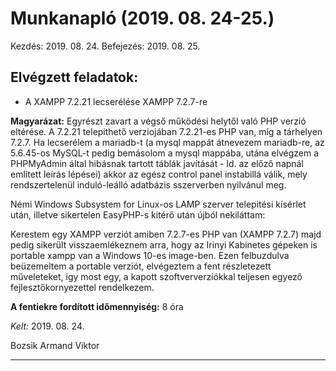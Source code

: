 # Munkanapló (2019. 08. 24-25.)

Kezdés: 2019. 08. 24.
Befejezés: 2019. 08. 25.

## Elvégzett feladatok:

* A XAMPP 7.2.21 lecserélése XAMPP 7.2.7-re

**Magyarázat:** Egyrészt zavart a végső működési helytől való PHP verzió eltérése. A 7.2.21 telepithető verziojában 7.2.21-es PHP van, míg a tárhelyen 7.2.7. Ha lecserélem a mariadb-t (a mysql mappát átnevezem mariadb-re, az 5.6.45-os MySQL-t pedig bemásolom a mysql mappába, utána elvégzem a PHPMyAdmin által hibásnak tartott táblák javítását - ld. az előző napnál említett leírás lépései) akkor az egész control panel instabillá válik, mely rendszertelenül induló-leálló adatbázis sszerverben nyilvánul meg.

Némi Windows Subsystem for Linux-os LAMP szerver telepitési kísérlet után, illetve sikertelen EasyPHP-s kitérő után újból nekiláttam:

Kerestem egy XAMPP verziót amiben 7.2.7-es PHP van (XAMPP 7.2.7) majd pedig sikerült visszaemlékeznem arra, hogy az Irinyi Kabinetes gépeken is portable xampp van a Windows 10-es image-ben. Ezen felbuzdulva beüzemeltem a portable verziót, elvégeztem a fent részletezett műveleteket, igy most egy, a kapott szoftververziókkal teljesen egyező fejlesztőkornyezettel rendelkezem. 

**A fentiekre fordított időmennyiség:** 8 óra

*Kelt:*  2019. 08. 24.

Bozsik Armand Viktor

---